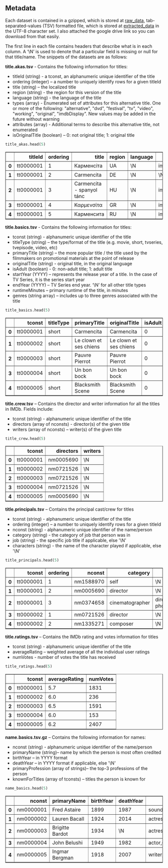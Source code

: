 ## Metadata

Each dataset is contained in a gzipped, which is stored at [raw_data](https://github.com/Andy-Pham-72/Top-Rentals-Cineplex/tree/master/Data%20Collecting/imdb%20dataset/raw_data), tab-separated-values (TSV) formatted file, which is stored at [extracted_data](https://github.com/Andy-Pham-72/Top-Rentals-Cineplex/tree/master/Data%20Collecting/imdb%20dataset/extracted_data) in the UTF-8 character set. I also attached the google drive link so you can download from that easily.

The first line in each file contains headers that describe what is in each column. A ‘\N’ is used to denote that a particular field is missing or null for that title/name. The snippets of the datasets are as follows:

**title.akas.tsv** - Contains the following information for titles:

* titleId (string) - a tconst, an alphanumeric unique identifier of the title
* ordering (integer) – a number to uniquely identify rows for a given titleId
* title (string) – the localized title
* region (string) - the region for this version of the title
* language (string) - the language of the title
* types (array) - Enumerated set of attributes for this alternative title. One or more of the following: "alternative", "dvd", "festival", "tv", "video", "working", "original", "imdbDisplay". New values may be added in the future without warning
* attributes (array) - Additional terms to describe this alternative title, not enumerated
* isOriginalTitle (boolean) – 0: not original title; 1: original title


```python
title_akas.head(5)
```




<div>
<style scoped>
    .dataframe tbody tr th:only-of-type {
        vertical-align: middle;
    }

    .dataframe tbody tr th {
        vertical-align: top;
    }

    .dataframe thead th {
        text-align: right;
    }
</style>
<table border="1" class="dataframe">
  <thead>
    <tr style="text-align: right;">
      <th></th>
      <th>titleId</th>
      <th>ordering</th>
      <th>title</th>
      <th>region</th>
      <th>language</th>
      <th>types</th>
      <th>attributes</th>
      <th>isOriginalTitle</th>
    </tr>
  </thead>
  <tbody>
    <tr>
      <th>0</th>
      <td>tt0000001</td>
      <td>1</td>
      <td>Карменсіта</td>
      <td>UA</td>
      <td>\N</td>
      <td>imdbDisplay</td>
      <td>\N</td>
      <td>0</td>
    </tr>
    <tr>
      <th>1</th>
      <td>tt0000001</td>
      <td>2</td>
      <td>Carmencita</td>
      <td>DE</td>
      <td>\N</td>
      <td>\N</td>
      <td>literal title</td>
      <td>0</td>
    </tr>
    <tr>
      <th>2</th>
      <td>tt0000001</td>
      <td>3</td>
      <td>Carmencita - spanyol tánc</td>
      <td>HU</td>
      <td>\N</td>
      <td>imdbDisplay</td>
      <td>\N</td>
      <td>0</td>
    </tr>
    <tr>
      <th>3</th>
      <td>tt0000001</td>
      <td>4</td>
      <td>Καρμενσίτα</td>
      <td>GR</td>
      <td>\N</td>
      <td>imdbDisplay</td>
      <td>\N</td>
      <td>0</td>
    </tr>
    <tr>
      <th>4</th>
      <td>tt0000001</td>
      <td>5</td>
      <td>Карменсита</td>
      <td>RU</td>
      <td>\N</td>
      <td>imdbDisplay</td>
      <td>\N</td>
      <td>0</td>
    </tr>
  </tbody>
</table>
</div>



**title.basics.tsv** - Contains the following information for titles:

* tconst (string) - alphanumeric unique identifier of the title
* titleType (string) – the type/format of the title (e.g. movie, short, tvseries, tvepisode, video, etc)
* primaryTitle (string) – the more popular title / the title used by the filmmakers on promotional materials at the point of release
* originalTitle (string) - original title, in the original language
* isAdult (boolean) - 0: non-adult title; 1: adult title
* startYear (YYYY) – represents the release year of a title. In the case of TV Series, it is the series start year
* endYear (YYYY) – TV Series end year. ‘\N’ for all other title types
* runtimeMinutes – primary runtime of the title, in minutes
* genres (string array) – includes up to three genres associated with the title


```python
title_basics.head(5)
```




<div>
<style scoped>
    .dataframe tbody tr th:only-of-type {
        vertical-align: middle;
    }

    .dataframe tbody tr th {
        vertical-align: top;
    }

    .dataframe thead th {
        text-align: right;
    }
</style>
<table border="1" class="dataframe">
  <thead>
    <tr style="text-align: right;">
      <th></th>
      <th>tconst</th>
      <th>titleType</th>
      <th>primaryTitle</th>
      <th>originalTitle</th>
      <th>isAdult</th>
      <th>startYear</th>
      <th>endYear</th>
      <th>runtimeMinutes</th>
      <th>genres</th>
    </tr>
  </thead>
  <tbody>
    <tr>
      <th>0</th>
      <td>tt0000001</td>
      <td>short</td>
      <td>Carmencita</td>
      <td>Carmencita</td>
      <td>0</td>
      <td>1894</td>
      <td>\N</td>
      <td>1</td>
      <td>Documentary,Short</td>
    </tr>
    <tr>
      <th>1</th>
      <td>tt0000002</td>
      <td>short</td>
      <td>Le clown et ses chiens</td>
      <td>Le clown et ses chiens</td>
      <td>0</td>
      <td>1892</td>
      <td>\N</td>
      <td>5</td>
      <td>Animation,Short</td>
    </tr>
    <tr>
      <th>2</th>
      <td>tt0000003</td>
      <td>short</td>
      <td>Pauvre Pierrot</td>
      <td>Pauvre Pierrot</td>
      <td>0</td>
      <td>1892</td>
      <td>\N</td>
      <td>4</td>
      <td>Animation,Comedy,Romance</td>
    </tr>
    <tr>
      <th>3</th>
      <td>tt0000004</td>
      <td>short</td>
      <td>Un bon bock</td>
      <td>Un bon bock</td>
      <td>0</td>
      <td>1892</td>
      <td>\N</td>
      <td>12</td>
      <td>Animation,Short</td>
    </tr>
    <tr>
      <th>4</th>
      <td>tt0000005</td>
      <td>short</td>
      <td>Blacksmith Scene</td>
      <td>Blacksmith Scene</td>
      <td>0</td>
      <td>1893</td>
      <td>\N</td>
      <td>1</td>
      <td>Comedy,Short</td>
    </tr>
  </tbody>
</table>
</div>



**title.crew.tsv** – Contains the director and writer information for all the titles in IMDb. Fields include:

* tconst (string) - alphanumeric unique identifier of the title
* directors (array of nconsts) - director(s) of the given title
* writers (array of nconsts) – writer(s) of the given title


```python
title_crew.head(5)
```




<div>
<style scoped>
    .dataframe tbody tr th:only-of-type {
        vertical-align: middle;
    }

    .dataframe tbody tr th {
        vertical-align: top;
    }

    .dataframe thead th {
        text-align: right;
    }
</style>
<table border="1" class="dataframe">
  <thead>
    <tr style="text-align: right;">
      <th></th>
      <th>tconst</th>
      <th>directors</th>
      <th>writers</th>
    </tr>
  </thead>
  <tbody>
    <tr>
      <th>0</th>
      <td>tt0000001</td>
      <td>nm0005690</td>
      <td>\N</td>
    </tr>
    <tr>
      <th>1</th>
      <td>tt0000002</td>
      <td>nm0721526</td>
      <td>\N</td>
    </tr>
    <tr>
      <th>2</th>
      <td>tt0000003</td>
      <td>nm0721526</td>
      <td>\N</td>
    </tr>
    <tr>
      <th>3</th>
      <td>tt0000004</td>
      <td>nm0721526</td>
      <td>\N</td>
    </tr>
    <tr>
      <th>4</th>
      <td>tt0000005</td>
      <td>nm0005690</td>
      <td>\N</td>
    </tr>
  </tbody>
</table>
</div>



**title.principals.tsv** – Contains the principal cast/crew for titles

* tconst (string) - alphanumeric unique identifier of the title
* ordering (integer) – a number to uniquely identify rows for a given titleId
* nconst (string) - alphanumeric unique identifier of the name/person
* category (string) - the category of job that person was in
* job (string) - the specific job title if applicable, else '\N'
* characters (string) - the name of the character played if applicable, else '\N'


```python
title_principals.head(5)
```




<div>
<style scoped>
    .dataframe tbody tr th:only-of-type {
        vertical-align: middle;
    }

    .dataframe tbody tr th {
        vertical-align: top;
    }

    .dataframe thead th {
        text-align: right;
    }
</style>
<table border="1" class="dataframe">
  <thead>
    <tr style="text-align: right;">
      <th></th>
      <th>tconst</th>
      <th>ordering</th>
      <th>nconst</th>
      <th>category</th>
      <th>job</th>
      <th>characters</th>
    </tr>
  </thead>
  <tbody>
    <tr>
      <th>0</th>
      <td>tt0000001</td>
      <td>1</td>
      <td>nm1588970</td>
      <td>self</td>
      <td>\N</td>
      <td>["Self"]</td>
    </tr>
    <tr>
      <th>1</th>
      <td>tt0000001</td>
      <td>2</td>
      <td>nm0005690</td>
      <td>director</td>
      <td>\N</td>
      <td>\N</td>
    </tr>
    <tr>
      <th>2</th>
      <td>tt0000001</td>
      <td>3</td>
      <td>nm0374658</td>
      <td>cinematographer</td>
      <td>director of photography</td>
      <td>\N</td>
    </tr>
    <tr>
      <th>3</th>
      <td>tt0000002</td>
      <td>1</td>
      <td>nm0721526</td>
      <td>director</td>
      <td>\N</td>
      <td>\N</td>
    </tr>
    <tr>
      <th>4</th>
      <td>tt0000002</td>
      <td>2</td>
      <td>nm1335271</td>
      <td>composer</td>
      <td>\N</td>
      <td>\N</td>
    </tr>
  </tbody>
</table>
</div>



**title.ratings.tsv** – Contains the IMDb rating and votes information for titles

* tconst (string) - alphanumeric unique identifier of the title
* averageRating – weighted average of all the individual user ratings
* numVotes - number of votes the title has received


```python
title_ratings.head(5)
```




<div>
<style scoped>
    .dataframe tbody tr th:only-of-type {
        vertical-align: middle;
    }

    .dataframe tbody tr th {
        vertical-align: top;
    }

    .dataframe thead th {
        text-align: right;
    }
</style>
<table border="1" class="dataframe">
  <thead>
    <tr style="text-align: right;">
      <th></th>
      <th>tconst</th>
      <th>averageRating</th>
      <th>numVotes</th>
    </tr>
  </thead>
  <tbody>
    <tr>
      <th>0</th>
      <td>tt0000001</td>
      <td>5.7</td>
      <td>1831</td>
    </tr>
    <tr>
      <th>1</th>
      <td>tt0000002</td>
      <td>6.0</td>
      <td>236</td>
    </tr>
    <tr>
      <th>2</th>
      <td>tt0000003</td>
      <td>6.5</td>
      <td>1591</td>
    </tr>
    <tr>
      <th>3</th>
      <td>tt0000004</td>
      <td>6.0</td>
      <td>153</td>
    </tr>
    <tr>
      <th>4</th>
      <td>tt0000005</td>
      <td>6.2</td>
      <td>2407</td>
    </tr>
  </tbody>
</table>
</div>



**name.basics.tsv.gz** – Contains the following information for names:

* nconst (string) - alphanumeric unique identifier of the name/person
* primaryName (string)– name by which the person is most often credited
* birthYear – in YYYY format
* deathYear – in YYYY format if applicable, else '\N'
* primaryProfession (array of strings)– the top-3 professions of the person
* knownForTitles (array of tconsts) – titles the person is known for


```python
name_basics.head(5)
```




<div>
<style scoped>
    .dataframe tbody tr th:only-of-type {
        vertical-align: middle;
    }

    .dataframe tbody tr th {
        vertical-align: top;
    }

    .dataframe thead th {
        text-align: right;
    }
</style>
<table border="1" class="dataframe">
  <thead>
    <tr style="text-align: right;">
      <th></th>
      <th>nconst</th>
      <th>primaryName</th>
      <th>birthYear</th>
      <th>deathYear</th>
      <th>primaryProfession</th>
      <th>knownForTitles</th>
    </tr>
  </thead>
  <tbody>
    <tr>
      <th>0</th>
      <td>nm0000001</td>
      <td>Fred Astaire</td>
      <td>1899</td>
      <td>1987</td>
      <td>soundtrack,actor,miscellaneous</td>
      <td>tt0072308,tt0050419,tt0053137,tt0031983</td>
    </tr>
    <tr>
      <th>1</th>
      <td>nm0000002</td>
      <td>Lauren Bacall</td>
      <td>1924</td>
      <td>2014</td>
      <td>actress,soundtrack</td>
      <td>tt0071877,tt0117057,tt0037382,tt0038355</td>
    </tr>
    <tr>
      <th>2</th>
      <td>nm0000003</td>
      <td>Brigitte Bardot</td>
      <td>1934</td>
      <td>\N</td>
      <td>actress,soundtrack,music_department</td>
      <td>tt0054452,tt0056404,tt0057345,tt0049189</td>
    </tr>
    <tr>
      <th>3</th>
      <td>nm0000004</td>
      <td>John Belushi</td>
      <td>1949</td>
      <td>1982</td>
      <td>actor,soundtrack,writer</td>
      <td>tt0077975,tt0072562,tt0078723,tt0080455</td>
    </tr>
    <tr>
      <th>4</th>
      <td>nm0000005</td>
      <td>Ingmar Bergman</td>
      <td>1918</td>
      <td>2007</td>
      <td>writer,director,actor</td>
      <td>tt0050976,tt0083922,tt0060827,tt0050986</td>
    </tr>
  </tbody>
</table>
</div>


